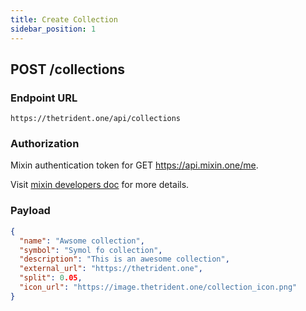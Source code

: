 ```yaml
---
title: Create Collection
sidebar_position: 1
---
```


## POST /collections

### Endpoint URL

```
https://thetrident.one/api/collections
```

### Authorization

Mixin authentication token for GET https://api.mixin.one/me.

Visit [mixin developers doc](https://developers.mixin.one/docs/api/guide#signing) for more details.

### Payload

```json
{
  "name": "Awsome collection",
  "symbol": "Symol fo collection",
  "description": "This is an awesome collection",
  "external_url": "https://thetrident.one",
  "split": 0.05,
  "icon_url": "https://image.thetrident.one/collection_icon.png"
}
```
